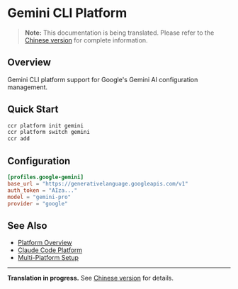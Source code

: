 # Gemini CLI Platform

> **Note:** This documentation is being translated. Please refer to the [Chinese version](../platforms/gemini) for complete information.

## Overview

Gemini CLI platform support for Google's Gemini AI configuration management.

## Quick Start

```bash
ccr platform init gemini
ccr platform switch gemini
ccr add
```

## Configuration

```toml
[profiles.google-gemini]
base_url = "https://generativelanguage.googleapis.com/v1"
auth_token = "AIza..."
model = "gemini-pro"
provider = "google"
```

## See Also

- [Platform Overview](./index)
- [Claude Code Platform](./claude)
- [Multi-Platform Setup](../examples/multi-platform-setup)

---

**Translation in progress.** See [Chinese version](../platforms/gemini) for details.
